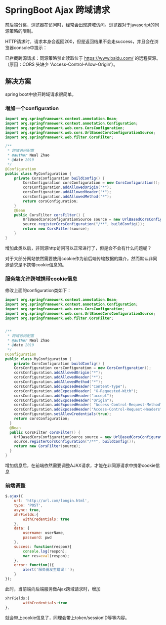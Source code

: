 # SpringBoot Ajax 跨域请求

前后端分离，浏览器在访问时，经常会出现跨域访问。浏览器对于javascript的同源策略的限制。

HTTP请求时，请求本身会返回200，但是返回结果不会走success，并且会在浏览器console中提示：

已拦截跨源请求：同源策略禁止读取位于 https://www.baidu.com/ 的远程资源。（原因：CORS 头缺少 ‘Access-Control-Allow-Origin’）。


## 解决方案

spring boot中放开跨域请求很简单。


### 增加一个configuration

```java
import org.springframework.context.annotation.Bean;
import org.springframework.context.annotation.Configuration;
import org.springframework.web.cors.CorsConfiguration;
import org.springframework.web.cors.UrlBasedCorsConfigurationSource;
import org.springframework.web.filter.CorsFilter;

/**
 * 跨域访问配置
 * @author Neal Zhao
 * @date 2019
 */
@Configuration
public class MyConfiguration {
    private CorsConfiguration buildConfig() {
        CorsConfiguration corsConfiguration = new CorsConfiguration();
        corsConfiguration.addAllowedOrigin("*");
        corsConfiguration.addAllowedHeader("*");
        corsConfiguration.addAllowedMethod("*");
        return corsConfiguration;
    }
    @Bean
    public CorsFilter corsFilter() {
        UrlBasedCorsConfigurationSource source = new UrlBasedCorsConfigurationSource();
        source.registerCorsConfiguration("/**", buildConfig());
        return new CorsFilter(source);
    }
}

```

增加此类以后，非同源http访问可以正常进行了，但是会不会有什么问题呢？

对于大部分网站依然需要使用cookie作为前后端传输数据的媒介，然而默认非同源请求是不携带cookie信息的。



### 服务端允许跨域携带cookie信息

修改上面的configuration类如下：


```java
import org.springframework.context.annotation.Bean;
import org.springframework.context.annotation.Configuration;
import org.springframework.web.cors.CorsConfiguration;
import org.springframework.web.cors.UrlBasedCorsConfigurationSource;
import org.springframework.web.filter.CorsFilter;


/**
 * 跨域访问配置
 * @author Neal Zhao
 * @date 2019
 */
@Configuration
public class MyConfiguration {
    private CorsConfiguration buildConfig() {
    CorsConfiguration corsConfiguration = new CorsConfiguration();
    corsConfiguration.addAllowedOrigin("*");
    corsConfiguration.addAllowedHeader("*");
    corsConfiguration.addAllowedMethod("*");
    corsConfiguration.addExposedHeader("Content-Type");
    corsConfiguration.addExposedHeader( "X-Requested-With");
    corsConfiguration.addExposedHeader("accept");
    corsConfiguration.addExposedHeader("Origin");
    corsConfiguration.addExposedHeader( "Access-Control-Request-Method");
    corsConfiguration.addExposedHeader("Access-Control-Request-Headers");
    corsConfiguration.setAllowCredentials(true);
    return corsConfiguration;
  }
  @Bean
  public CorsFilter corsFilter() {
    UrlBasedCorsConfigurationSource source = new UrlBasedCorsConfigurationSource();
    source.registerCorsConfiguration("/**", buildConfig());
    return new CorsFilter(source);
  }
}

```

增加信息后，在前端依然需要调整AJAX请求，才能在非同源请求中携带cookie信息


### 前端调整

```javascript
$.ajax({
    url: 'http://url.com/longin.html',
    type: 'POST',
    async: true,
    xhrFields:{
        withCredentials: true
    },
    data: {
        username: userName,
        password: pwd
    },
    success: function(respon){
        console.log(respon);
        var res=eval(respon);
    },
    error: function(){
        alert('服务器发生错误！');
    }
});
```

此时，当前端向后端服务做Ajax跨域请求时，增加


```javascript
xhrFields:{
        withCredentials:true
},
```
就会带上cookie信息了，同理会带上token/sessionID等等内容。







